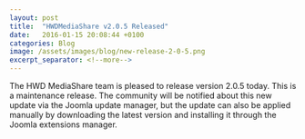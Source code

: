 ```yaml
---
layout: post
title:  "HWDMediaShare v2.0.5 Released"
date:   2016-01-15 20:08:44 +0100
categories: Blog
image: /assets/images/blog/new-release-2-0-5.png
excerpt_separator: <!--more-->
---
```

The HWD MediaShare team is pleased to release version 2.0.5 today. This is a maintenance release. The community will be notified about this new update via the Joomla update manager, but the update can also be applied manually by downloading the latest version and installing it through the Joomla extensions manager.<!--more--> 